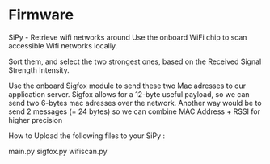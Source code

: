 # Firmware
SiPy - Retrieve wifi networks around
Use the onboard WiFi chip to scan accessible Wifi networks locally.

Sort them, and select the two strongest ones, based on the Received Signal Strength Intensity.

Use the onboard Sigfox module to send these two Mac adresses to our application server.
Sigfox allows for a 12-byte useful payload, so we can send two 6-bytes mac adresses over the network.
Another way would be to send 2 messages (= 24 bytes) so we can combine MAC Address + RSSI for higher precision

How to
Upload the following files to your SiPy :

main.py
sigfox.py
wifiscan.py

